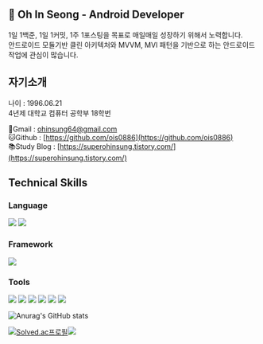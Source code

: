 ## 👋 Oh In Seong - Android Developer
1일 1백준, 1일 1커밋, 1주 1포스팅을 목표로 매일매일 성장하기 위해서 노력합니다.</br>
안드로이드 모듈기반 클린 아키텍처와 MVVM, MVI 패턴을 기반으로 하는 안드로이드 작업에 관심이 많습니다.</br>
<!-- 여기는 나중에 추가
ComposeUI을 기반으로 한 사용자 중심의 직관적인 UI를 만들어내기 위해서 노력하고 있습니다.</br>
-->
## **자기소개**

나이 : 1996.06.21<br>
4년제 대학교 컴퓨터 공학부 18학번

📧Gmail : [ohinsung64@gmail.com](mailto:ohinsung64@gmail.com)<br>
🐱Github : [https://github.com/ois0886](https://github.com/ois0886)<br>
📚Study Blog : [https://superohinsung.tistory.com/](https://superohinsung.tistory.com/)

## Technical Skills
### Language
<img src="https://img.shields.io/badge/Kotlin-7F52FF?style=for-the-badge&logo=Kotlin&logoColor=white"/> <img src="https://img.shields.io/badge/JAVA-007396.svg?style=for-the-badge&logo=JAVA&logoColor=black"> 
<!-- 여기는 나중에 추가
<img src="https://img.shields.io/badge/Python-3776AB?style=for-the-badge&logo=python&logoColor=white"/>
-->

### Framework
<img src="https://img.shields.io/badge/Android-3DDC84?style=for-the-badge&logo=Android&logoColor=white"/> 
<!-- 여기는 나중에 추가
<img src="https://img.shields.io/badge/Fastapi-009688?style=for-the-badge&logo=Fastapi&logoColor=white"/> <img src="https://img.shields.io/badge/Django-092E20?style=for-the-badge&logo=Django&logoColor=white"/> <img src="https://img.shields.io/badge/Flask-000000?style=for-the-badge&logo=Flask&logoColor=white"/> 
-->

### Tools
<img src="https://img.shields.io/badge/Git-F05032?style=for-the-badge&logo=Git&logoColor=white"/> <img src="https://img.shields.io/badge/Github-181717?style=for-the-badge&logo=Github&logoColor=white"/> <img src="https://img.shields.io/badge/Visual%20Studio%20Code-007ACC.svg?style=for-the-badge&logo=Visual%20Studio%20Code&logoColor=white"> <img src="https://img.shields.io/badge/Android%20Studio-3DDC84.svg?style=for-the-badge&logo=Android%20Studio&logoColor=white"> <img src="https://img.shields.io/badge/IntelliJ%20IDEA-000000.svg?style=for-the-badge&logo=IntelliJ%20IDEA&logoColor=white"> <img src="https://img.shields.io/badge/Firebase-FFCA28.svg?style=for-the-badge&logo=Firebase&logoColor=white"> 
<!-- 여기는 나중에 추가
<img src="https://img.shields.io/badge/Pycharm-000000.svg?style=for-the-badge&logo=Pycharm&logoColor=white">
-->

![Anurag's GitHub stats](https://github-readme-stats.vercel.app/api?username=ois0886&show_icons=true&theme=dark)

[![Solved.ac프로필](http://mazassumnida.wtf/api/v2/generate_badge?boj=ois0886)](https://solved.ac/ois0886)<img src="http://mazandi.herokuapp.com/api?handle=ois0886&theme=warm"/>
